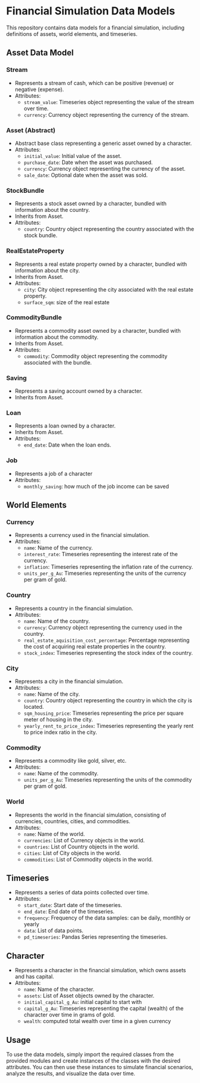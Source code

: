 # Financial Simulation Data Models

This repository contains data models for a financial simulation, including definitions of assets, world elements, and timeseries.

## Asset Data Model

### Stream

- Represents a stream of cash, which can be positive (revenue) or negative (expense).
- Attributes:
  - `stream_value`: Timeseries object representing the value of the stream over time.
  - `currency`: Currency object representing the currency of the stream.

### Asset (Abstract)

- Abstract base class representing a generic asset owned by a character.
- Attributes:
  - `initial_value`: Initial value of the asset.
  - `purchase_date`: Date when the asset was purchased.
  - `currency`: Currency object representing the currency of the asset.
  - `sale_date`: Optional date when the asset was sold.

### StockBundle

- Represents a stock asset owned by a character, bundled with information about the country.
- Inherits from Asset.
- Attributes:
  - `country`: Country object representing the country associated with the stock bundle.

### RealEstateProperty

- Represents a real estate property owned by a character, bundled with information about the city.
- Inherits from Asset.
- Attributes:
  - `city`: City object representing the city associated with the real estate property.
  - `surface_sqm`: size of the real estate

### CommodityBundle

- Represents a commodity asset owned by a character, bundled with information about the commodity.
- Inherits from Asset.
- Attributes:
  - `commodity`: Commodity object representing the commodity associated with the bundle.

### Saving

- Represents a saving account owned by a character.
- Inherits from Asset.

### Loan

- Represents a loan owned by a character.
- Inherits from Asset.
- Attributes:
  - `end_date`: Date when the loan ends.

### Job

- Represents a job of a character
- Attributes:
  - `monthly_saving`: how much of the job income can be saved

## World Elements

### Currency

- Represents a currency used in the financial simulation.
- Attributes:
  - `name`: Name of the currency.
  - `interest_rate`: Timeseries representing the interest rate of the currency.
  - `inflation`: Timeseries representing the inflation rate of the currency.
  - `units_per_g_Au`: Timeseries representing the units of the currency per gram of gold.

### Country

- Represents a country in the financial simulation.
- Attributes:
  - `name`: Name of the country.
  - `currency`: Currency object representing the currency used in the country.
  - `real_estate_aquisition_cost_percentage`: Percentage representing the cost of acquiring real estate properties in the country.
  - `stock_index`: Timeseries representing the stock index of the country.

### City

- Represents a city in the financial simulation.
- Attributes:
  - `name`: Name of the city.
  - `country`: Country object representing the country in which the city is located.
  - `sqm_housing_price`: Timeseries representing the price per square meter of housing in the city.
  - `yearly_rent_to_price_index`: Timeseries representing the yearly rent to price index ratio in the city.

### Commodity

- Represents a commodity like gold, silver, etc.
- Attributes:
  - `name`: Name of the commodity.
  - `units_per_g_Au`: Timeseries representing the units of the commodity per gram of gold.

### World

- Represents the world in the financial simulation, consisting of currencies, countries, cities, and commodities.
- Attributes:
  - `name`: Name of the world.
  - `currencies`: List of Currency objects in the world.
  - `countries`: List of Country objects in the world.
  - `cities`: List of City objects in the world.
  - `commodities`: List of Commodity objects in the world.

## Timeseries

- Represents a series of data points collected over time.
- Attributes:
  - `start_date`: Start date of the timeseries.
  - `end_date`: End date of the timeseries.
  - `frequency`: Frequency of the data samples: can be daily, montlhly or yearly
  - `data`: List of data points.
  - `pd_timeseries`: Pandas Series representing the timeseries.

## Character

- Represents a character in the financial simulation, which owns assets and has capital.
- Attributes:
  - `name`: Name of the character.
  - `assets`: List of Asset objects owned by the character.
  - `initial_capital_g_Au`: initial capital to start with
  - `capital_g_Au`: Timeseries representing the capital (wealth) of the character over time in grams of gold.
  - `wealth`: computed total wealth over time in a given currency

## Usage

To use the data models, simply import the required classes from the provided modules and create instances of the classes with the desired attributes. You can then use these instances to simulate financial scenarios, analyze the results, and visualize the data over time.
